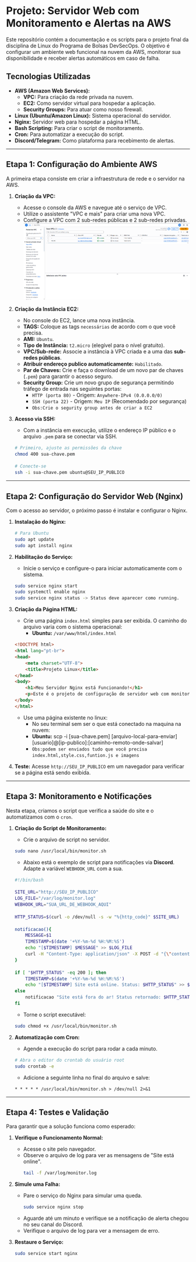 # Projeto: Servidor Web com Monitoramento e Alertas na AWS

Este repositório contém a documentação e os scripts para o projeto final da disciplina de Linux do Programa de Bolsas DevSecOps. O objetivo é configurar um ambiente web funcional na nuvem da AWS, monitorar sua disponibilidade e receber alertas automáticos em caso de falha.

## Tecnologias Utilizadas

* **AWS (Amazon Web Services):**
    * **VPC:** Para criação da rede privada na nuvem.
    * **EC2:** Como servidor virtual para hospedar a aplicação.
    * **Security Groups:** Para atuar como nosso firewall.
* **Linux (Ubuntu/Amazon Linux):** Sistema operacional do servidor.
* **Nginx:** Servidor web para hospedar a página HTML.
* **Bash Scripting:** Para criar o script de monitoramento.
* **Cron:** Para automatizar a execução do script.
* **Discord/Telegram:** Como plataforma para recebimento de alertas.

---

## Etapa 1: Configuração do Ambiente AWS

A primeira etapa consiste em criar a infraestrutura de rede e o servidor na AWS.

1.  **Criação da VPC:**
    * Acesse o console da AWS e navegue até o serviço de VPC.
    * Utilize o assistente "VPC e mais" para criar uma nova VPC.
    * Configure a VPC com 2 sub-redes públicas e 2 sub-redes privadas.
    ![Screenshot da configuração do Security Group](./img/VPCconfig.png)

2.  **Criação da Instância EC2:**
    * No console do EC2, lance uma nova instância.
    * **TAGS:** Coloque as tags `necessárias` de acordo com o que você precisa.
    * **AMI:** `Ubuntu`.
    * **Tipo de Instância:** `t2.micro` (elegível para o nível gratuito).
    * **VPC/Sub-rede:** Associe a instância à VPC criada e a uma das **sub-redes públicas**.
    * **Atribuir endereço publico automaticamente:** `Habilitado`.
    * **Par de Chaves:** Crie e faça o download de um novo par de chaves (`.pem`) para garantir o acesso seguro.
    * **Security Group:** Crie um novo grupo de segurança permitindo tráfego de entrada nas seguintes portas:
        * `HTTP (porta 80)` - Origem: `Anywhere-IPv4 (0.0.0.0/0)`
        * `SSH (porta 22)` - Origem: `Meu IP` (Recomendado por segurança)
        * `Obs:Crie o segurity group antes de criar a EC2` 

3.  **Acesso via SSH:**
    * Com a instância em execução, utilize o endereço IP público e o arquivo `.pem` para se conectar via SSH.
    ```bash
    # Primeiro, ajuste as permissões da chave
    chmod 400 sua-chave.pem

    # Conecte-se
    ssh -i sua-chave.pem ubuntu@SEU_IP_PUBLICO
    ```

---

## Etapa 2: Configuração do Servidor Web (Nginx)

Com o acesso ao servidor, o próximo passo é instalar e configurar o Nginx.

1.  **Instalação do Nginx:**
    ```bash
    # Para Ubuntu
    sudo apt update 
    sudo apt install nginx
    ```

2.  **Habilitação do Serviço:**
    * Inicie o serviço e configure-o para iniciar automaticamente com o sistema.
    ```bash
    sudo service nginx start
    sudo systemctl enable nginx 
    sudo service nginx status -> Status deve aparecer como running.
    ```

3.  **Criação da Página HTML:**
    * Crie uma página `index.html` simples para ser exibida. O caminho do arquivo varia com o sistema operacional:
        * **Ubuntu:** `/var/www/html/index.html`
    ```html
    <!DOCTYPE html>
    <html lang="pt-br">
    <head>
        <meta charset="UTF-8">
        <title>Projeto Linux</title>
    </head>
    <body>
        <h1>Meu Servidor Nginx está Funcionando!</h1>
        <p>Este é o projeto de configuração de servidor web com monitoramento.</p>
    </body>
    </html>
    ```
    * Use uma página existente no linux:
        * No seu terminal sem ser o que está conectado na maquina na nuvem:
        * **Ubuntu:** scp -i [sua-chave.pem] [arquivo-local-para-enviar] [usuario]@[ip-publico]:[caminho-remoto-onde-salvar]
        * `Obs:podem ser enviados tudo que você precisa index.html,style.css,funtion.js e imagens`

4.  **Teste:** Acesse `http://SEU_IP_PUBLICO` em um navegador para verificar se a página está sendo exibida.

---

## Etapa 3: Monitoramento e Notificações

Nesta etapa, criamos o script que verifica a saúde do site e o automatizamos com o `cron`.

1.  **Criação do Script de Monitoramento:**
    * Crie o arquivo de script no servidor.
    ```bash
    sudo nano /usr/local/bin/monitor.sh
    ```
    * Abaixo está o exemplo de script para notificações via **Discord**. Adapte a variável `WEBHOOK_URL` com a sua.

    ```bash
    #!/bin/bash

    SITE_URL="http://SEU_IP_PUBLICO"
    LOG_FILE="/var/log/monitor.log"
    WEBHOOK_URL="SUA_URL_DE_WEBHOOK_AQUI"

    HTTP_STATUS=$(curl -o /dev/null -s -w "%{http_code}" $SITE_URL)

    notificacao(){
        MESSAGE=$1
        TIMESTAMP=$(date '+%Y-%m-%d %H:%M:%S')
        echo "[$TIMESTAMP] $MESSAGE" >> $LOG_FILE
        curl -H "Content-Type: application/json" -X POST -d "{\"content\": \"${MESSAGE}\"}" "${WEBHOOK_URL}"
    }

    if [ "$HTTP_STATUS" -eq 200 ]; then
        TIMESTAMP=$(date '+%Y-%m-%d %H:%M:%S')
        echo "[$TIMESTAMP] Site está online. Status: $HTTP_STATUS" >> $LOG_FILE
    else
        notificacao "Site está fora do ar! Status retornado: $HTTP_STATUS"
    fi
    ```
    * Torne o script executável:
    ```bash
    sudo chmod +x /usr/local/bin/monitor.sh
    ```

2.  **Automatização com Cron:**
    * Agende a execução do script para rodar a cada minuto.
    ```bash
    # Abra o editor do crontab do usuário root
    sudo crontab -e
    ```
    * Adicione a seguinte linha no final do arquivo e salve:
    ```
    * * * * * /usr/local/bin/monitor.sh > /dev/null 2>&1
    ```

---

## Etapa 4: Testes e Validação

Para garantir que a solução funciona como esperado:

1.  **Verifique o Funcionamento Normal:**
    * Acesse o site pelo navegador.
    * Observe o arquivo de log para ver as mensagens de "Site está online".
        ```bash
        tail -f /var/log/monitor.log
        ```

2.  **Simule uma Falha:**
    * Pare o serviço do Nginx para simular uma queda.
        ```bash
        sudo service nginx stop
        ```
    * Aguarde até um minuto e verifique se a notificação de alerta chegou no seu canal do Discord.
    * Verifique o arquivo de log para ver a mensagem de erro.

3.  **Restaure o Serviço:**
    ```bash
    sudo service start nginx
    ```

